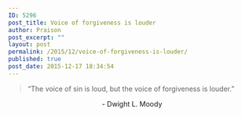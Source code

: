 ```yaml
---
ID: 5296
post_title: Voice of forgiveness is louder
author: Praison
post_excerpt: ""
layout: post
permalink: /2015/12/voice-of-forgiveness-is-louder/
published: true
post_date: 2015-12-17 18:34:54
---
```

<blockquote>“The voice of sin is loud, but the voice of forgiveness is louder.”</blockquote>
<p style="text-align: center;">- Dwight L. Moody</p>